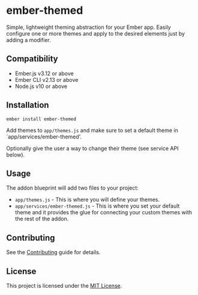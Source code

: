 ember-themed
==============================================================================

Simple, lightweight theming abstraction for your Ember app. Easily configure one or more themes and apply to the desired elements just by adding a modifier.


Compatibility
------------------------------------------------------------------------------

* Ember.js v3.12 or above
* Ember CLI v2.13 or above
* Node.js v10 or above


Installation
------------------------------------------------------------------------------

```
ember install ember-themed
```

Add themes to `app/themes.js` and make sure to set a default theme in `app/services/ember-themed'.

Optionally give the user a way to change their theme (see service API below).


Usage
------------------------------------------------------------------------------

The addon blueprint will add two files to your project:

- `app/themes.js` - This is where you will define your themes.
- `app/services/ember-themed.js` - This is where you set your default theme and it provides the glue for connecting your custom themes with the rest of the addon.


Contributing
------------------------------------------------------------------------------

See the [Contributing](CONTRIBUTING.md) guide for details.


License
------------------------------------------------------------------------------

This project is licensed under the [MIT License](LICENSE.md).
